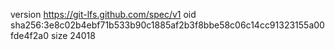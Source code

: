 version https://git-lfs.github.com/spec/v1
oid sha256:3e8c02b4ebf71b533b90c1885af2b3f8bbe58c06c14cc91323155a00fde4f2a0
size 24018
